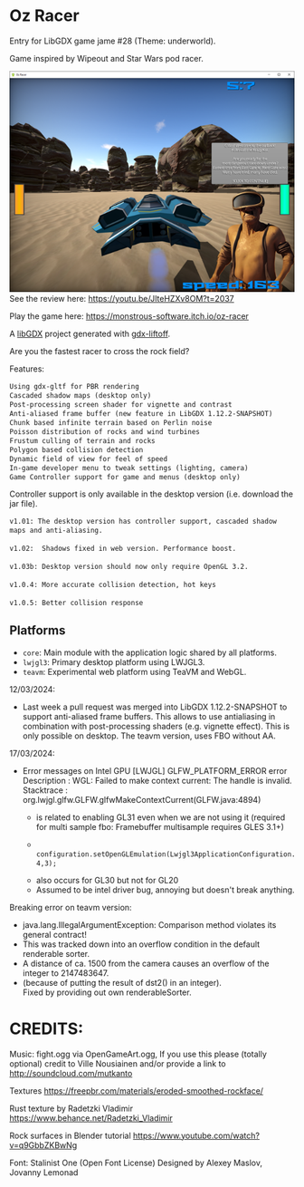 # Oz Racer
Entry for LibGDX game jame #28 (Theme: underworld).

Game inspired by Wipeout and Star Wars pod racer.

![screenshot-OzRacer.png](screenshot-OzRacer.png)
See the review here: https://youtu.be/JIteHZXv8OM?t=2037

Play the game here: https://monstrous-software.itch.io/oz-racer


A [libGDX](https://libgdx.com/) project generated with [gdx-liftoff](https://github.com/tommyettinger/gdx-liftoff).

Are you the fastest racer to cross the rock field?


Features:

    Using gdx-gltf for PBR rendering
    Cascaded shadow maps (desktop only)
    Post-processing screen shader for vignette and contrast
    Anti-aliased frame buffer (new feature in LibGDX 1.12.2-SNAPSHOT)
    Chunk based infinite terrain based on Perlin noise
    Poisson distribution of rocks and wind turbines
    Frustum culling of terrain and rocks
    Polygon based collision detection
    Dynamic field of view for feel of speed
    In-game developer menu to tweak settings (lighting, camera)
    Game Controller support for game and menus (desktop only)
Controller support is only available in the desktop version (i.e. download the jar file).

    v1.01: The desktop version has controller support, cascaded shadow maps and anti-aliasing.
    
    v1.02:  Shadows fixed in web version. Performance boost.
    
    v1.03b: Desktop version should now only require OpenGL 3.2.
    
    v1.0.4: More accurate collision detection, hot keys
    
    v1.0.5: Better collision response


## Platforms

- `core`: Main module with the application logic shared by all platforms.
- `lwjgl3`: Primary desktop platform using LWJGL3.
- `teavm`: Experimental web platform using TeaVM and WebGL.


12/03/2024:
- Last week a pull request was merged into LibGDX 1.12.2-SNAPSHOT to support anti-aliased frame buffers. This allows to use antialiasing in combination
 with post-processing shaders (e.g. vignette effect). This is only possible on desktop. The teavm version, uses FBO without AA.

17/03/2024:
 - Error messages on Intel GPU
        [LWJGL] GLFW_PLATFORM_ERROR error
        Description : WGL: Failed to make context current: The handle is invalid.
        Stacktrace  :
        org.lwjgl.glfw.GLFW.glfwMakeContextCurrent(GLFW.java:4894)

    - is related to enabling GL31 even when we are not using it (required for multi sample fbo: Framebuffer multisample requires GLES 3.1+)
    -         configuration.setOpenGLEmulation(Lwjgl3ApplicationConfiguration.GLEmulation.GL31, 4,3);
    - also occurs for GL30 but not for GL20
    - Assumed to be intel driver bug, annoying but doesn't break anything.


Breaking error on teavm version:
- java.lang.IllegalArgumentException: Comparison method violates its general contract!
- This was tracked down into an overflow condition in the default renderable sorter.
- A distance of ca. 1500 from the camera causes an overflow of the integer to 2147483647. 
- (because of putting the result of dst2() in an integer).  
Fixed by providing out own renderableSorter.  


# CREDITS:

Music:
fight.ogg via OpenGameArt.ogg, If you use this please (totally optional) credit to Ville Nousiainen and/or provide a link to http://soundcloud.com/mutkanto

Textures
https://freepbr.com/materials/eroded-smoothed-rockface/

Rust texture by Radetzki Vladimir https://www.behance.net/Radetzki_Vladimir

Rock surfaces in Blender tutorial
https://www.youtube.com/watch?v=q9GbbZKBwNg

Font:
Stalinist One (Open Font License) Designed by Alexey Maslov, Jovanny Lemonad

